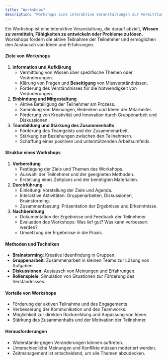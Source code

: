 ```yaml
---
title: "Workshops"
description: "Workshops sind interaktive Veranstaltungen zur Vermittlung von Wissen, Entwicklung von Fähigkeiten und Lösung von Problemen. Sie fördern aktive Teilnahme, Teambildung und Innovation durch Methoden wie Brainstorming und Gruppenarbeit."
---
```


Ein Workshop ist eine interaktive Veranstaltung, die darauf abzielt, **Wissen zu vermitteln, Fähigkeiten zu entwickeln oder Probleme zu lösen**. Workshops fördern die aktive Teilnahme der Teilnehmer und ermöglichen den Austausch von Ideen und Erfahrungen.

#### Ziele von Workshops
1. **Information und Aufklärung**
   - Vermittlung von Wissen über spezifische Themen oder Veränderungen.
   - Klärung von Fragen und **Beseitigung** von Missverständnissen.
   - Förderung des Verständnisses für die Notwendigkeit von Veränderungen.
2. **Einbindung und Mitgestaltung**
   - Aktive Beteiligung der Teilnehmer am Prozess.
   - Sammlung von Meinungen, Bedenken und Ideen der Mitarbeiter.
   - Förderung von Kreativität und Innovation durch Gruppenarbeit und Diskussionen.
3. **Teambildung und Stärkung des Zusammenhalts**
   - Förderung des Teamgeists und der Zusammenarbeit.
   - Stärkung der Beziehungen zwischen den Teilnehmern.
   - Schaffung eines positiven und unterstützenden Arbeitsumfelds.
#### Struktur eines Workshops
1. **Vorbereitung**
   - Festlegung der Ziele und Themen des Workshops.
   - Auswahl der Teilnehmer und der geeigneten Methoden.
   - Erstellung eines Zeitplans und der benötigten Materialien.
2. **Durchführung**
   - Einleitung: Vorstellung der Ziele und Agenda.
   - Interaktive Aktivitäten: Gruppenarbeiten, Diskussionen, Brainstorming.
   - Zusammenfassung: Präsentation der Ergebnisse und Erkenntnisse.
3. **Nachbereitung**
   - Dokumentation der Ergebnisse und Feedback der Teilnehmer.
   - Evaluation des Workshops: Was lief gut? Was kann verbessert werden?
   - Umsetzung der Ergebnisse in die Praxis.
#### Methoden und Techniken
- **Brainstorming**: Kreative Ideenfindung in Gruppen.
- **Gruppenarbeit**: Zusammenarbeit in kleinen Teams zur Lösung von Aufgaben.
- **Diskussionen**: Austausch von Meinungen und Erfahrungen.
- **Rollenspiele**: Simulation von Situationen zur Förderung des Verständnisses.
#### Vorteile von Workshops
- Förderung der aktiven Teilnahme und des Engagements.
- Verbesserung der Kommunikation und des Teamworks.
- Möglichkeit zur direkten Rückmeldung und Anpassung von Ideen.
- Stärkung des Zusammenhalts und der Motivation der Teilnehmer.
#### Herausforderungen
- Widerstände gegen Veränderungen können auftreten.
- Unterschiedliche Meinungen und Konflikte müssen moderiert werden.
- Zeitmanagement ist entscheidend, um alle Themen abzudecken.